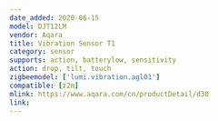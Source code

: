 ```yaml
---
date_added: 2020-06-15
model: DJT12LM
vendor: Aqara
title: Vibration Sensor T1 
category: sensor
supports: action, batterylow, sensitivity 
action: drop, tilt, touch
zigbeemodel: ['lumi.vibration.agl01']
compatible: [z2m]
mlink: https://www.aqara.com/cn/productDetail/d30
link: 
---
```


